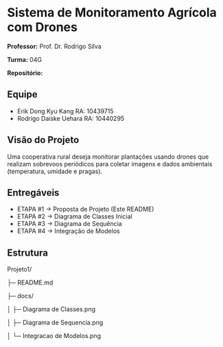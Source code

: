 # Sistema de Monitoramento Agrícola com Drones

**Professor:** Prof. Dr. Rodrigo Silva

**Turma:** 04G

**Repositório:** 

## Equipe
- Erik Dong Kyu Kang RA: 10439715
- Rodrigo Daiske Uehara RA: 10440295

## Visão do Projeto
Uma cooperativa rural deseja monitorar plantações usando drones que realizam sobrevoos periódicos para coletar imagens e dados ambientais (temperatura, umidade e pragas).

## Entregáveis
- ETAPA #1 -> Proposta de Projeto (Este README)
- ETAPA #2 -> Diagrama de Classes Inicial
- ETAPA #3 -> Diagrama de Sequência
- ETAPA #4 -> Integração de Modelos

## Estrutura
Projeto1/

├─ README.md

├─ docs/

│ ├─ Diagrama de Classes.png

│ ├─ Diagrama de Sequencia.png

│ └─ Integracao de Modelos.png
